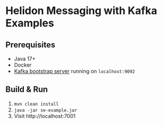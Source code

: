 # Helidon Messaging with Kafka Examples

## Prerequisites
* Java 17+ 
* Docker
* [Kafka bootstrap server](../README.md) running on `localhost:9092`

## Build & Run
1. `mvn clean install`
2. `java -jar se-example.jar`
3. Visit http://localhost:7001

